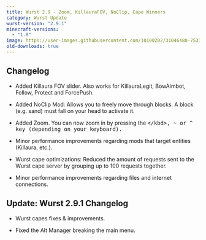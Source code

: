 ```yaml
---
title: Wurst 2.9 - Zoom, KillauraFOV, NoClip, Cape Winners
category: Wurst Update
wurst-version: "2.9.1"
minecraft-versions:
  - "1.8"
image: https://user-images.githubusercontent.com/10100202/31046480-7533597a-a5f9-11e7-8f7b-a770f661f34c.jpg
old-downloads: true
---
```

## Changelog

- Added Killaura FOV slider. Also works for KillauraLegit, BowAimbot, Follow, Protect and ForcePush.

- Added NoClip Mod: Allows you to freely move through blocks. A block (e.g. sand) must fall on your head to activate it.

- Added Zoom. You can now zoom in by pressing the <kbd>\</kbd>, <kbd>~</kbd> or <kbd>^</kbd> key (depending on your keyboard).

- Minor performance improvements regarding mods that target entities (Killaura, etc.).

- Wurst cape optimizations: Reduced the amount of requests sent to the Wurst cape server by grouping up to 100 requests together.

- Minor performance improvements regarding files and internet connections.

## Update: Wurst 2.9.1 Changelog

- Wurst capes fixes & improvements.

- Fixed the Alt Manager breaking the main menu.
